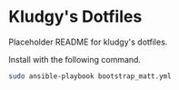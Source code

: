 # Kludgy's Dotfiles

Placeholder README for kludgy's dotfiles.

Install with the following command.
```bash
sudo ansible-playbook bootstrap_matt.yml
```

